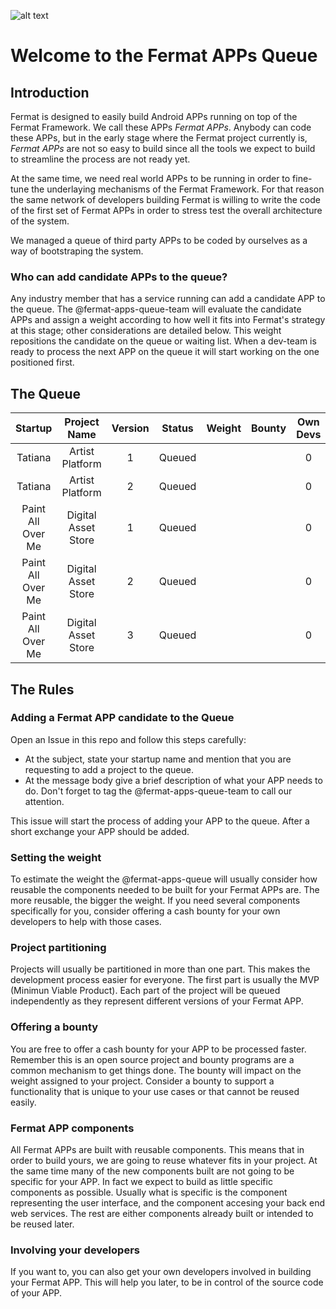![alt text](https://github.com/bitDubai/media-kit/blob/master/MediaKit/Fermat%20Branding/Fermat%20Logotype/Fermat_Logo_3D.png "Fermat Logo")

# Welcome to the Fermat APPs Queue

## Introduction

Fermat is designed to easily build Android APPs running on top of the Fermat Framework. We call these APPs _Fermat APPs_. Anybody can code these APPs, but in the early stage where the Fermat project currently is, _Fermat APPs_ are not so easy to build since all the tools we expect to build to streamline the process are not ready yet.

At the same time, we need real world APPs to be running in order to fine-tune the underlaying mechanisms of the Fermat Framework. For that reason the same network of developers building Fermat is willing to write the code of the first set of Fermat APPs in order to stress test the overall architecture of the system.

We managed a queue of third party APPs to be coded by ourselves as a way of bootstraping the system. 


### Who can add candidate APPs to the queue? 

Any industry member that has a service running can add a candidate APP to the queue. The @fermat-apps-queue-team will evaluate the candidate APPs and assign a weight according to how well it fits into Fermat's strategy at this stage; other considerations are detailed below. This weight repositions the candidate on the queue or waiting list. When a dev-team is ready to process the next APP on the queue it will start working on the one positioned first.

## The Queue

|Startup|Project Name|Version|Status|Weight|Bounty|Own Devs|Description|
|:---:|:---:|:---:|:---:|:---:|:---:|:---:|:---:|
|Tatiana|Artist Platform|1|Queued|||0|Artist APP|
|Tatiana|Artist Platform|2|Queued|||0|Artist Fan APP|
|Paint All Over Me|Digital Asset Store|1|Queued|||0|Shop for Selling Digital Assets|
|Paint All Over Me|Digital Asset Store|2|Queued|||0|Shoppers APP|
|Paint All Over Me|Digital Asset Store|3|Queued|||0|Redeem Points APP|

## The Rules

### Adding a Fermat APP candidate to the Queue

Open an Issue in this repo and follow this steps carefully:

* At the subject, state your startup name and mention that you are requesting to add a project to the queue.
* At the message body give a brief description of what your APP needs to do. Don't forget to tag the @fermat-apps-queue-team to call our attention.

This issue will start the process of adding your APP to the queue. After a short exchange your APP should be added.

### Setting the weight

To estimate the weight the @fermat-apps-queue will usually consider how reusable the components needed to be built for your Fermat APPs are. The more reusable, the bigger the weight. If you need several components specifically for you, consider offering a cash bounty for your own developers to help with those cases.

### Project partitioning

Projects will usually be partitioned in more than one part. This makes the development process easier for everyone. The first part is usually the MVP (Minimun Viable Product). Each part of the project will be queued independently as they represent different versions of your Fermat APP. 

### Offering a bounty

You are free to offer a cash bounty for your APP to be processed faster. Remember this is an open source project and bounty programs are a common mechanism to get things done. The bounty will impact on the weight assigned to your project. Consider a bounty to support a functionality that is unique to your use cases or that cannot be reused easily.

### Fermat APP components

All Fermat APPs are built with reusable components. This means that in order to build yours, we are going to reuse whatever fits in your project. At the same time many of the new components built are not going to be specific for your APP. In fact we expect to build as little specific components as possible. Usually what is specific is the component representing the user interface, and the component accesing your back end web services. The rest are either components already built or intended to be reused later.

### Involving your developers

If you want to, you can also get your own developers involved in building your Fermat APP. This will help you later, to be in control of the source code of your APP.

